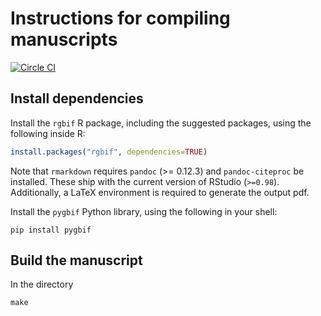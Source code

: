 Instructions for compiling manuscripts
======================================

[![Circle CI](https://circleci.com/gh/sckott/msrgbif.svg?style=svg)](https://circleci.com/gh/sckott/msrgbif)


Install dependencies
--------------------

Install the `rgbif` R package, including the suggested packages, using the following inside R:

```r
install.packages("rgbif", dependencies=TRUE)
```

Note that `rmarkdown` requires `pandoc` (>= 0.12.3) and `pandoc-citeproc` be installed. These ship with the current version of RStudio (`>=0.98`). Additionally, a LaTeX environment is required to generate the output pdf.


Install the `pygbif` Python library, using the following in your shell:

```shell
pip install pygbif
```


Build the manuscript
--------------------

In the directory

```
make
```
